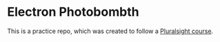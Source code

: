# Electron Photobombth

This is a practice repo, which was created to follow a [Pluralsight course](https://app.pluralsight.com/library/courses/electron-fundamentals/table-of-contents).
